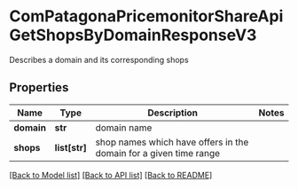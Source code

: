 # ComPatagonaPricemonitorShareApiGetShopsByDomainResponseV3

Describes a domain and its corresponding shops
## Properties
Name | Type | Description | Notes
------------ | ------------- | ------------- | -------------
**domain** | **str** | domain name | 
**shops** | **list[str]** | shop names which have offers in the domain for a given time range | 

[[Back to Model list]](../README.md#documentation-for-models) [[Back to API list]](../README.md#documentation-for-api-endpoints) [[Back to README]](../README.md)


